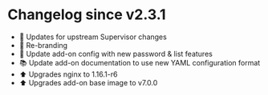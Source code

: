 # Changelog since v2.3.1
- :hammer: Updates for upstream Supervisor changes 
- :hammer: Re-branding 
- :hammer: Update add-on config with new password & list features 
- :books: Update add-on documentation to use new YAML configuration format 
- :arrow_up: Upgrades nginx to 1.16.1-r6 
- :arrow_up: Upgrades add-on base image to v7.0.0 
